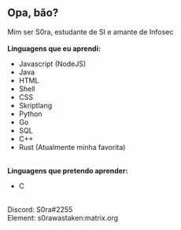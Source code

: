 ## Opa, bão?
Mim ser S0ra, estudante de SI e amante de Infosec
<br/><br/>
**Linguagens que eu aprendi:**
- Javascript (NodeJS)
- Java
- HTML
- Shell
- CSS
- Skriptlang
- Python
- Go
- SQL
- C++
- Rust (Atualmente minha favorita)
<br/><br/>

**Linguagens que pretendo aprender:**
- C
<br/>
Discord: S0ra#2255<br/>
Element: s0rawastaken:matrix.org
